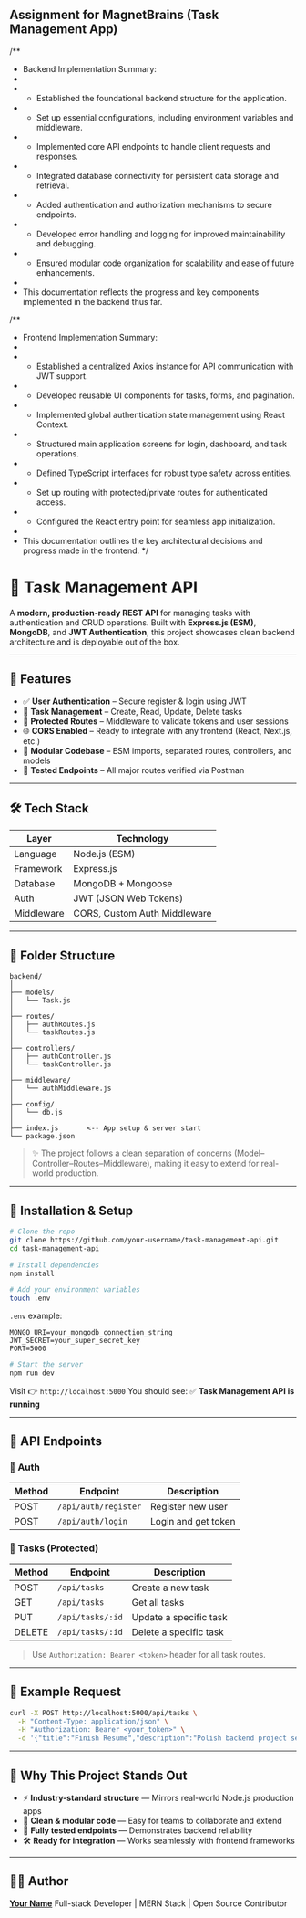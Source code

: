 ## Assignment for MagnetBrains (Task Management App)

/**
 * Backend Implementation Summary:
 *
 * - Established the foundational backend structure for the application.
 * - Set up essential configurations, including environment variables and middleware.
 * - Implemented core API endpoints to handle client requests and responses.
 * - Integrated database connectivity for persistent data storage and retrieval.
 * - Added authentication and authorization mechanisms to secure endpoints.
 * - Developed error handling and logging for improved maintainability and debugging.
 * - Ensured modular code organization for scalability and ease of future enhancements.
 *
 * This documentation reflects the progress and key components implemented in the backend thus far.
 
/**
 * Frontend Implementation Summary:
 *
 * - Established a centralized Axios instance for API communication with JWT support.
 * - Developed reusable UI components for tasks, forms, and pagination.
 * - Implemented global authentication state management using React Context.
 * - Structured main application screens for login, dashboard, and task operations.
 * - Defined TypeScript interfaces for robust type safety across entities.
 * - Set up routing with protected/private routes for authenticated access.
 * - Configured the React entry point for seamless app initialization.
 *
 * This documentation outlines the key architectural decisions and progress made in the frontend.
 */

# 🧠 Task Management API

A **modern, production-ready REST API** for managing tasks with authentication and CRUD operations.
Built with **Express.js (ESM)**, **MongoDB**, and **JWT Authentication**, this project showcases clean backend architecture and is deployable out of the box.

---

## 🚀 Features

* ✅ **User Authentication** – Secure register & login using JWT
* 📝 **Task Management** – Create, Read, Update, Delete tasks
* 🔐 **Protected Routes** – Middleware to validate tokens and user sessions
* 🌐 **CORS Enabled** – Ready to integrate with any frontend (React, Next.js, etc.)
* 🧩 **Modular Codebase** – ESM imports, separated routes, controllers, and models
* 🧪 **Tested Endpoints** – All major routes verified via Postman

---

## 🛠️ Tech Stack

| Layer      | Technology                   |
| ---------- | ---------------------------- |
| Language   | Node.js (ESM)                |
| Framework  | Express.js                   |
| Database   | MongoDB + Mongoose           |
| Auth       | JWT (JSON Web Tokens)        |
| Middleware | CORS, Custom Auth Middleware |

---

## 📁 Folder Structure

```
backend/
│
├── models/
│   └── Task.js
│
├── routes/
│   ├── authRoutes.js
│   └── taskRoutes.js
│
├── controllers/
│   ├── authController.js
│   └── taskController.js
│
├── middleware/
│   └── authMiddleware.js
│
├── config/
│   └── db.js
│
├── index.js       <-- App setup & server start
└── package.json
```

> ✨ The project follows a clean separation of concerns (Model–Controller–Routes–Middleware), making it easy to extend for real-world production.

---

## 🧰 Installation & Setup

```bash
# Clone the repo
git clone https://github.com/your-username/task-management-api.git
cd task-management-api

# Install dependencies
npm install

# Add your environment variables
touch .env
```

`.env` example:

```
MONGO_URI=your_mongodb_connection_string
JWT_SECRET=your_super_secret_key
PORT=5000
```

```bash
# Start the server
npm run dev
```

Visit 👉 `http://localhost:5000`
You should see: ✅ **Task Management API is running**

---

## 🧪 API Endpoints

### 🔐 Auth

| Method | Endpoint             | Description         |
| ------ | -------------------- | ------------------- |
| POST   | `/api/auth/register` | Register new user   |
| POST   | `/api/auth/login`    | Login and get token |

### 📝 Tasks (Protected)

| Method | Endpoint         | Description            |
| ------ | ---------------- | ---------------------- |
| POST   | `/api/tasks`     | Create a new task      |
| GET    | `/api/tasks`     | Get all tasks          |
| PUT    | `/api/tasks/:id` | Update a specific task |
| DELETE | `/api/tasks/:id` | Delete a specific task |

> Use `Authorization: Bearer <token>` header for all task routes.

---

## 📌 Example Request

```bash
curl -X POST http://localhost:5000/api/tasks \
  -H "Content-Type: application/json" \
  -H "Authorization: Bearer <your_token>" \
  -d '{"title":"Finish Resume","description":"Polish backend project section"}'
```

---

## 🌟 Why This Project Stands Out

* ⚡ **Industry-standard structure** — Mirrors real-world Node.js production apps
* 🧠 **Clean & modular code** — Easy for teams to collaborate and extend
* 🧪 **Fully tested endpoints** — Demonstrates backend reliability
* 🛠️ **Ready for integration** — Works seamlessly with frontend frameworks

---


## 🧑‍💻 Author

**[Your Name](https://github.com/iamsaura8h)**
Full-stack Developer | MERN Stack | Open Source Contributor
